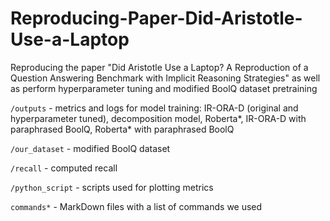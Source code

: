 # Reproducing-Paper-Did-Aristotle-Use-a-Laptop
Reproducing the paper "Did Aristotle Use a Laptop? A Reproduction of a Question Answering Benchmark with Implicit Reasoning Strategies" as well as perform hyperparameter tuning and modified BoolQ dataset pretraining

`/outputs` -  metrics and logs for model training: IR-ORA-D (original and hyperparameter tuned), decomposition model, Roberta*, IR-ORA-D with paraphrased BoolQ, Roberta* with paraphrased BoolQ

`/our_dataset` - modified BoolQ dataset

`/recall`  - computed recall

`/python_script` - scripts used for plotting metrics

`commands*` - MarkDown files with a list of commands we used
